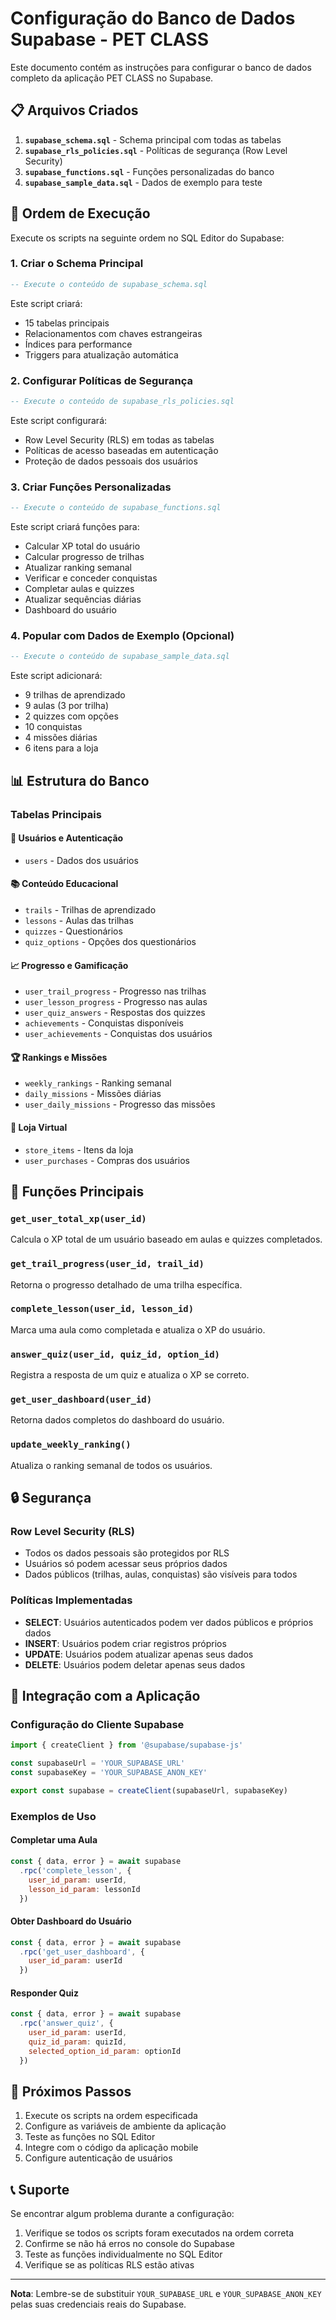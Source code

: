 # Configuração do Banco de Dados Supabase - PET CLASS

Este documento contém as instruções para configurar o banco de dados completo da aplicação PET CLASS no Supabase.

## 📋 Arquivos Criados

1. **`supabase_schema.sql`** - Schema principal com todas as tabelas
2. **`supabase_rls_policies.sql`** - Políticas de segurança (Row Level Security)
3. **`supabase_functions.sql`** - Funções personalizadas do banco
4. **`supabase_sample_data.sql`** - Dados de exemplo para teste

## 🚀 Ordem de Execução

Execute os scripts na seguinte ordem no SQL Editor do Supabase:

### 1. Criar o Schema Principal
```sql
-- Execute o conteúdo de supabase_schema.sql
```
Este script criará:
- 15 tabelas principais
- Relacionamentos com chaves estrangeiras
- Índices para performance
- Triggers para atualização automática

### 2. Configurar Políticas de Segurança
```sql
-- Execute o conteúdo de supabase_rls_policies.sql
```
Este script configurará:
- Row Level Security (RLS) em todas as tabelas
- Políticas de acesso baseadas em autenticação
- Proteção de dados pessoais dos usuários

### 3. Criar Funções Personalizadas
```sql
-- Execute o conteúdo de supabase_functions.sql
```
Este script criará funções para:
- Calcular XP total do usuário
- Calcular progresso de trilhas
- Atualizar ranking semanal
- Verificar e conceder conquistas
- Completar aulas e quizzes
- Atualizar sequências diárias
- Dashboard do usuário

### 4. Popular com Dados de Exemplo (Opcional)
```sql
-- Execute o conteúdo de supabase_sample_data.sql
```
Este script adicionará:
- 9 trilhas de aprendizado
- 9 aulas (3 por trilha)
- 2 quizzes com opções
- 10 conquistas
- 4 missões diárias
- 6 itens para a loja

## 📊 Estrutura do Banco

### Tabelas Principais

#### 👤 Usuários e Autenticação
- `users` - Dados dos usuários

#### 📚 Conteúdo Educacional
- `trails` - Trilhas de aprendizado
- `lessons` - Aulas das trilhas
- `quizzes` - Questionários
- `quiz_options` - Opções dos questionários

#### 📈 Progresso e Gamificação
- `user_trail_progress` - Progresso nas trilhas
- `user_lesson_progress` - Progresso nas aulas
- `user_quiz_answers` - Respostas dos quizzes
- `achievements` - Conquistas disponíveis
- `user_achievements` - Conquistas dos usuários

#### 🏆 Rankings e Missões
- `weekly_rankings` - Ranking semanal
- `daily_missions` - Missões diárias
- `user_daily_missions` - Progresso das missões

#### 🛒 Loja Virtual
- `store_items` - Itens da loja
- `user_purchases` - Compras dos usuários

## 🔧 Funções Principais

### `get_user_total_xp(user_id)`
Calcula o XP total de um usuário baseado em aulas e quizzes completados.

### `get_trail_progress(user_id, trail_id)`
Retorna o progresso detalhado de uma trilha específica.

### `complete_lesson(user_id, lesson_id)`
Marca uma aula como completada e atualiza o XP do usuário.

### `answer_quiz(user_id, quiz_id, option_id)`
Registra a resposta de um quiz e atualiza o XP se correto.

### `get_user_dashboard(user_id)`
Retorna dados completos do dashboard do usuário.

### `update_weekly_ranking()`
Atualiza o ranking semanal de todos os usuários.

## 🔒 Segurança

### Row Level Security (RLS)
- Todos os dados pessoais são protegidos por RLS
- Usuários só podem acessar seus próprios dados
- Dados públicos (trilhas, aulas, conquistas) são visíveis para todos

### Políticas Implementadas
- **SELECT**: Usuários autenticados podem ver dados públicos e próprios dados
- **INSERT**: Usuários podem criar registros próprios
- **UPDATE**: Usuários podem atualizar apenas seus dados
- **DELETE**: Usuários podem deletar apenas seus dados

## 📱 Integração com a Aplicação

### Configuração do Cliente Supabase
```javascript
import { createClient } from '@supabase/supabase-js'

const supabaseUrl = 'YOUR_SUPABASE_URL'
const supabaseKey = 'YOUR_SUPABASE_ANON_KEY'

export const supabase = createClient(supabaseUrl, supabaseKey)
```

### Exemplos de Uso

#### Completar uma Aula
```javascript
const { data, error } = await supabase
  .rpc('complete_lesson', {
    user_id_param: userId,
    lesson_id_param: lessonId
  })
```

#### Obter Dashboard do Usuário
```javascript
const { data, error } = await supabase
  .rpc('get_user_dashboard', {
    user_id_param: userId
  })
```

#### Responder Quiz
```javascript
const { data, error } = await supabase
  .rpc('answer_quiz', {
    user_id_param: userId,
    quiz_id_param: quizId,
    selected_option_id_param: optionId
  })
```

## 🎯 Próximos Passos

1. Execute os scripts na ordem especificada
2. Configure as variáveis de ambiente da aplicação
3. Teste as funções no SQL Editor
4. Integre com o código da aplicação mobile
5. Configure autenticação de usuários

## 📞 Suporte

Se encontrar algum problema durante a configuração:
1. Verifique se todos os scripts foram executados na ordem correta
2. Confirme se não há erros no console do Supabase
3. Teste as funções individualmente no SQL Editor
4. Verifique se as políticas RLS estão ativas

---

**Nota**: Lembre-se de substituir `YOUR_SUPABASE_URL` e `YOUR_SUPABASE_ANON_KEY` pelas suas credenciais reais do Supabase.